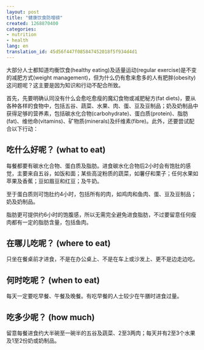 ```yaml
---
layout: post
title: "健康饮食防增磅"
created: 1268870400
categories:
- nutrition
- health
lang: en
translation_id: 45d56f447f085847452018f5f934d4d1
---
```

<!--break-->
<p>大部分人士都知道均衡饮食(healthy eating)及适量运动(regular exercise)是不变的减肥方式(weight management)，但为什么仍有愈来愈多的人有肥胖(obesity)这问题呢？这主要是因为知识和行动不配合所致。 </p>

<p>首先，先要明确认同没有什么会愈吃愈瘦的魔幻食物或减肥秘方(fat diets)，要从各种各样的食物中，包括五谷、蔬菜、水果、肉、蛋、豆及豆制品；奶及奶制品中获得足够的营养素，包括碳水化合物(carbohydrate)、蛋白质(protein)、脂肪(fat)、维他命(vitamins)、矿物质(minerals)及纤维素(fibre)。此外，还要尝试配合以下行动：</p>

<h2>吃什么好呢？ (what to eat)</h2>

<p>每餐都要有碳水化合物、蛋白质及脂肪。进食碳水化合物后2小时会有饱肚的感觉，主要来自五谷，如饭和面；某些高淀粉质的蔬菜，如薯仔和栗子；任何水果如苹果及香蕉；豆如眉豆和红豆；及牛奶。 </p>

<p>至于蛋白质则可饱肚约4小时，包括所有的肉，如鸡肉和鱼肉、蛋、豆及豆制品；奶及奶制品。 </p>

<p>脂肪更可提供约6小时的饱腹感，所以无需完全避免进食脂肪，不过要留意任何瘦肉都有一定的脂肪含量，包括鱼肉。 </p>

<h2>在哪儿吃呢？ (where to eat)</h2>

<p>只坐在餐桌前才进食，不是在办公桌上、不是在车上或沙发上、更不是边走边吃。 </p>

<h2>何时吃呢？ (when to eat)</h2>

<p>每天一定要吃早餐、午餐及晚餐。有吃早餐的人士较少在午膳时进食过量。 </p>

<h2>吃多少呢？ (how much)</h2>

<p>留意每餐进食约大半碗至一碗半的五谷及蔬菜、2至3两肉；每天并有2至3个水果及1至2份奶或奶制品。 </p>

